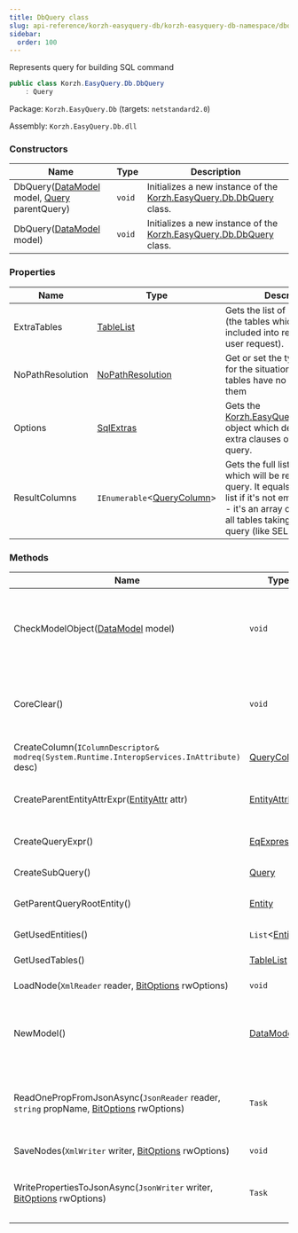 ```yaml
---
title: DbQuery class
slug: api-reference/korzh-easyquery-db/korzh-easyquery-db-namespace/dbquery-class
sidebar:
  order: 100
---
```


Represents query for building SQL command
```csharp
public class Korzh.EasyQuery.Db.DbQuery
    : Query

```
Package: `Korzh.EasyQuery.Db` (targets: `netstandard2.0`)

Assembly: `Korzh.EasyQuery.Db.dll`

### Constructors

| Name | Type | Description | 
| --- | --- | --- | 
| DbQuery([DataModel](///////////////easyquery/docs/api-reference/korzh-easyquery/korzh-easyquery-namespace/datamodel-class) model, [Query](///////////////easyquery/docs/api-reference/korzh-easyquery/korzh-easyquery-namespace/query-class) parentQuery) | `void` | Initializes a new instance of the [Korzh.EasyQuery.Db.DbQuery](///////////////easyquery/docs/api-reference/korzh-easyquery-db/korzh-easyquery-db-namespace/dbquery-class) class. | 
| DbQuery([DataModel](///////////////easyquery/docs/api-reference/korzh-easyquery/korzh-easyquery-namespace/datamodel-class) model) | `void` | Initializes a new instance of the [Korzh.EasyQuery.Db.DbQuery](///////////////easyquery/docs/api-reference/korzh-easyquery-db/korzh-easyquery-db-namespace/dbquery-class) class. | 


### Properties

| Name | Type | Description | 
| --- | --- | --- | 
| ExtraTables | [TableList](///////////////easyquery/docs/api-reference/korzh-easyquery-db/korzh-easyquery-db-namespace/tablelist-class) | Gets the list of "extra" tables (the tables which will be included into result query by user request). | 
| NoPathResolution | [NoPathResolution](///////////////easyquery/docs/api-reference/korzh-easyquery/korzh-easyquery-namespace/nopathresolution-enum) | Get or set the type of reaction for the situation when two tables have no path between them | 
| Options | [SqlExtras](///////////////easyquery/docs/api-reference/korzh-easyquery-db/korzh-easyquery-db-namespace/sqlextras-class) | Gets the [Korzh.EasyQuery.Db.SqlExtras](///////////////easyquery/docs/api-reference/korzh-easyquery-db/korzh-easyquery-db-namespace/sqlextras-class) object which defines some extra clauses of generated query. | 
| ResultColumns | `IEnumerable`&lt;[QueryColumn](///////////////easyquery/docs/api-reference/korzh-easyquery/korzh-easyquery-namespace/querycolumn-class)&gt; | Gets the full list of columns which will be returned in result query.  It equals to Columns list if it's not empty. Otherwise - it's an array of all fields from all tables taking part in this query (like SELECT * in SQL). | 


### Methods

| Name | Type | Description | 
| --- | --- | --- | 
| CheckModelObject([DataModel](///////////////easyquery/docs/api-reference/korzh-easyquery/korzh-easyquery-namespace/datamodel-class) model) | `void` | Checks if model object has appropriate type and raise exception if not | 
| CoreClear() | `void` | Clears all query content. Can be overriden in derived classes. | 
| CreateColumn(`IColumnDescriptor& modreq(System.Runtime.InteropServices.InAttribute)` desc) | [QueryColumn](///////////////easyquery/docs/api-reference/korzh-easyquery/korzh-easyquery-namespace/querycolumn-class) | Creates a column by its descriptor | 
| CreateParentEntityAttrExpr([EntityAttr](///////////////easyquery/docs/api-reference/korzh-easyquery/korzh-easyquery-namespace/entityattr-class) attr) | [EntityAttrExpr](///////////////easyquery/docs/api-reference/korzh-easyquery/korzh-easyquery-namespace/entityattrexpr-class) | Creates the parent entity attribute expression. | 
| CreateQueryExpr() | [EqExpression](///////////////easyquery/docs/api-reference/korzh-easyquery/korzh-easyquery-namespace/eqexpression-class) | Creates a sub-query expression. | 
| CreateSubQuery() | [Query](///////////////easyquery/docs/api-reference/korzh-easyquery/korzh-easyquery-namespace/query-class) | Creates the subquery. | 
| GetParentQueryRootEntity() | [Entity](///////////////easyquery/docs/api-reference/korzh-easyquery/korzh-easyquery-namespace/entity-class) | Gets the entities from parent query. | 
| GetUsedEntities() | `List`&lt;[Entity](///////////////easyquery/docs/api-reference/korzh-easyquery/korzh-easyquery-namespace/entity-class)&gt; | Gets the list of used entities. | 
| GetUsedTables() | [TableList](///////////////easyquery/docs/api-reference/korzh-easyquery-db/korzh-easyquery-db-namespace/tablelist-class) | Gets the used tables. | 
| LoadNode(`XmlReader` reader, [BitOptions](///////////////easyquery/docs/api-reference/easydata-core/easydata-namespace/bitoptions-class) rwOptions) | `void` | Loads the root node. | 
| NewModel() | [DataModel](///////////////easyquery/docs/api-reference/korzh-easyquery/korzh-easyquery-namespace/datamodel-class) | Creates a new model (an object of DataModel class or its descendant). | 
| ReadOnePropFromJsonAsync(`JsonReader` reader, `string` propName, [BitOptions](///////////////easyquery/docs/api-reference/easydata-core/easydata-namespace/bitoptions-class) rwOptions) | `Task` | Reads the property from JSON reader or skip unused (asynchronous way). | 
| SaveNodes(`XmlWriter` writer, [BitOptions](///////////////easyquery/docs/api-reference/easydata-core/easydata-namespace/bitoptions-class) rwOptions) | `void` | Saves the root nodes. | 
| WritePropertiesToJsonAsync(`JsonWriter` writer, [BitOptions](///////////////easyquery/docs/api-reference/easydata-core/easydata-namespace/bitoptions-class) rwOptions) | `Task` | Saves content of the query to JSON (asynchronous way). |
